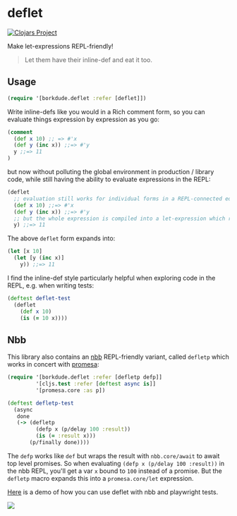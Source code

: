 # deflet

[![Clojars Project](https://img.shields.io/clojars/v/io.github.borkdude/deflet.svg)](https://clojars.org/io.github.borkdude/deflet)

Make let-expressions REPL-friendly!

> Let them have their inline-def and eat it too.

## Usage

``` clojure
(require '[borkdude.deflet :refer [deflet]])
```

Write inline-defs like you would in a Rich comment form, so you can evaluate
things expression by expression as you go:

``` clojure
(comment
  (def x 10) ;; => #'x
  (def y (inc x)) ;;=> #'y
  y ;;=> 11
)
```

but now without polluting the global environment in production / library code,
while still having the ability to evaluate expressions in the REPL:

``` clojure
(deflet
  ;; evaluation still works for individual forms in a REPL-connected editor:
  (def x 10) ;;=> #'x
  (def y (inc x)) ;;=> #'y
  ;; but the whole expression is compiled into a let-expression which returns the last value:
  y) ;;=> 11
```

The above `deflet` form expands into:

``` clojure
(let [x 10]
  (let [y (inc x)]
    y)) ;;=> 11
```

I find the inline-def style particularly helpful when exploring code in the REPL, e.g. when writing tests:

``` clojure
(deftest deflet-test
  (deflet
    (def x 10)
    (is (= 10 x))))
```

## Nbb

This library also contains an [nbb](https://github.com/babashka/nbb) REPL-friendly variant, called `defletp` which works in concert with [promesa](https://github.com/funcool/promesa):

``` clojure
(require '[borkdude.deflet :refer [defletp defp]]
         '[cljs.test :refer [deftest async is]]
         '[promesa.core :as p])

(deftest defletp-test
  (async
   done
   (-> (defletp
         (defp x (p/delay 100 :result))
         (is (= :result x)))
       (p/finally done))))
```

The `defp` works like `def` but wraps the result with `nbb.core/await` to await
top level promises. So when evaluating `(defp x (p/delay 100 :result))` in the
nbb REPL, you'll get a var `x` bound to `100` instead of a promise. But the
`defletp` macro expands this into a `promesa.core/let` expression.

[Here](examples/playwright) is a demo of how you can use deflet with nbb and playwright tests.

<img src="https://user-images.githubusercontent.com/284934/222552490-439cb704-d0b0-4650-b0fc-0e18f49423eb.png">

